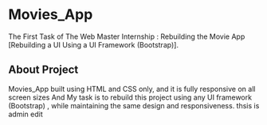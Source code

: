 # Movies_App
The First Task of The Web Master Internship : Rebuilding the Movie App [Rebuilding a UI Using a UI Framework (Bootstrap)].
## About Project
 Movies_App built using HTML and CSS only, and it is fully responsive on all screen sizes And My task is to rebuild this project using any UI framework (Bootstrap) , while maintaining the same design and responsiveness.
thsis is admin edit 
